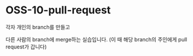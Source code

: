 # OSS-10-pull-request

각자 개인의 branch를 만들고

다른 사람의 branch에 merge하는 실습입니다.
(이 때 해당 branch의 주인에게 pull request가 갑니다)

